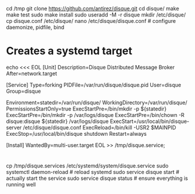 cd /tmp
git clone https://github.com/antirez/disque.git
cd disque/
make
make test
sudo make install
sudo useradd -M -r disque
mkdir /etc/disque/
cp disque.conf /etc/disque/
nano /etc/disque/disque.conf   # configure daemonize, pidfile, bind

# Creates a systemd target
echo <<< EOL
[Unit]
Description=Disque Distributed Message Broker
After=network.target

[Service]
Type=forking
PIDFile=/var/run/disque/disque.pid
User=disque
Group=disque

Environment=statedir=/var/run/disque/
WorkingDirectory=/var/run/disque/
PermissionsStartOnly=true
ExecStartPre=/bin/mkdir -p ${statedir}
ExecStartPre=/bin/mkdir -p /var/logs/disque
ExecStartPre=/bin/chown -R disque:disque ${statedir} /var/logs/disque
ExecStart=/usr/local/bin/disque-server /etc/disque/disque.conf
ExecReload=/bin/kill -USR2 $MAINPID
ExecStop=/usr/local/bin/disque shutdown
Restart=always

[Install]
WantedBy=multi-user.target
EOL >> /tmp/disque.service;

#
cp /tmp/disque.services /etc/systemd/system/disque.service
sudo systemctl daemon-reload # reload systemd
sudo service disque start    # actually start the service
sudo service disque status   # ensure everything is running well
